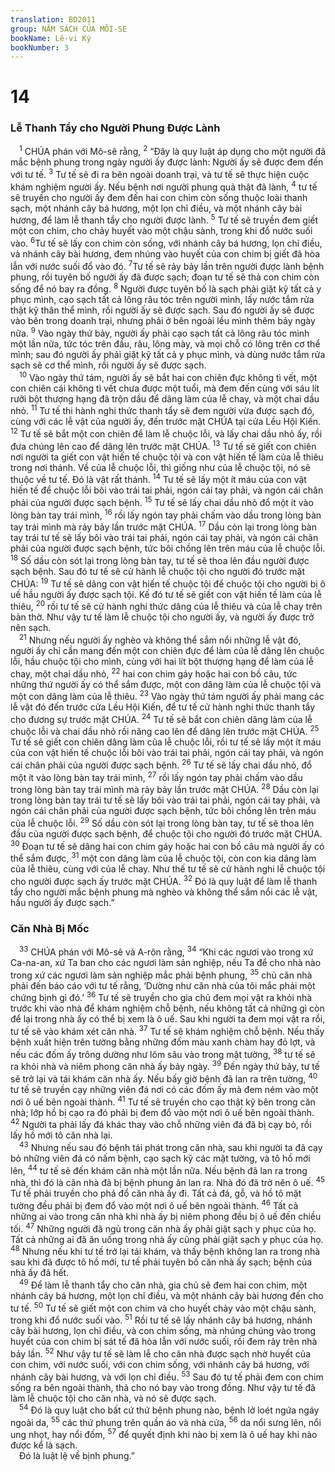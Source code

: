 ```yaml
---
translation: BD2011
group: NĂM SÁCH CỦA MÔI-SE
bookName: Lê-vi Ký 
bookNumber: 3
---
```


<div class="title"><h1>14</h1><h3>Lễ Thanh Tẩy cho Người Phung Ðược Lành</h3></div>
<span class="verse le_14_1"> <sup>1</sup> CHÚA phán với Mô-sê rằng, </span>
<span class="verse le_14_2"><sup>2</sup> “Ðây là quy luật áp dụng cho một người đã mắc bệnh phung trong ngày người ấy được lành: Người ấy sẽ được đem đến với tư tế. </span>
<span class="verse le_14_3"><sup>3</sup> Tư tế sẽ đi ra bên ngoài doanh trại, và tư tế sẽ thực hiện cuộc khám nghiệm người ấy. Nếu bệnh nơi người phung quả thật đã lành, </span>
<span class="verse le_14_4"><sup>4</sup> tư tế sẽ truyền cho người ấy đem đến hai con chim còn sống thuộc loài thanh sạch, một nhánh cây bá hương, một lọn chỉ điều, và một nhánh cây bài hương, để làm lễ thanh tẩy cho người được lành. </span>
<span class="verse le_14_5"><sup>5</sup> Tư tế sẽ truyền đem giết một con chim, cho chảy huyết vào một chậu sành, trong khi đổ nước suối vào. </span>
<span class="verse le_14_6"><sup>6</sup>Tư tế sẽ lấy con chim còn sống, với nhánh cây bá hương, lọn chỉ điều, và nhánh cây bài hương, đem nhúng vào huyết của con chim bị giết đã hòa lẫn với nước suối đổ vào đó. </span>
<span class="verse le_14_7"><sup>7</sup>Tư tế sẽ rảy bảy lần trên người được lành bệnh phung, rồi tuyên bố người ấy đã được sạch; đoạn tư tế sẽ thả con chim còn sống để nó bay ra đồng. </span>
<span class="verse le_14_8"><sup>8</sup> Người được tuyên bố là sạch phải giặt kỹ tất cả y phục mình, cạo sạch tất cả lông râu tóc trên người mình, lấy nước tắm rửa thật kỹ thân thể mình, rồi người ấy sẽ được sạch. Sau đó người ấy sẽ được vào bên trong doanh trại, nhưng phải ở bên ngoài lều mình thêm bảy ngày nữa. </span>
<span class="verse le_14_9"><sup>9</sup> Vào ngày thứ bảy, người ấy phải cạo sạch tất cả lông râu tóc mình một lần nữa, tức tóc trên đầu, râu, lông mày, và mọi chỗ có lông trên cơ thể mình; sau đó người ấy phải giặt kỹ tất cả y phục mình, và dùng nước tắm rửa sạch sẽ cơ thể mình, rồi người ấy sẽ được sạch.<br/></span>
<span class="verse le_14_10"> <sup>10</sup> Vào ngày thứ tám, người ấy sẽ bắt hai con chiên đực không tì vết, một con chiên cái không tì vết chưa được một tuổi, mà đem đến cùng với sáu lít rưỡi bột thượng hạng đã trộn dầu để dâng làm của lễ chay, và một chai dầu nhỏ. </span>
<span class="verse le_14_11"><sup>11</sup> Tư tế thi hành nghi thức thanh tẩy sẽ đem người vừa được sạch đó, cùng với các lễ vật của người ấy, đến trước mặt CHÚA tại cửa Lều Hội Kiến. </span>
<span class="verse le_14_12"><sup>12</sup> Tư tế sẽ bắt một con chiên để làm lễ chuộc lỗi, và lấy chai dầu nhỏ ấy, rồi đưa chúng lên cao để dâng lên trước mặt CHÚA. </span>
<span class="verse le_14_13"><sup>13</sup> Tư tế sẽ giết con chiên nơi người ta giết con vật hiến tế chuộc tội và con vật hiến tế làm của lễ thiêu trong nơi thánh. Về của lễ chuộc lỗi, thì giống như của lễ chuộc tội, nó sẽ thuộc về tư tế. Ðó là vật rất thánh. </span>
<span class="verse le_14_14"><sup>14</sup> Tư tế sẽ lấy một ít máu của con vật hiến tế để chuộc lỗi bôi vào trái tai phải, ngón cái tay phải, và ngón cái chân phải của người được sạch bệnh. </span>
<span class="verse le_14_15"><sup>15</sup> Tư tế sẽ lấy chai dầu nhỏ đổ một ít vào lòng bàn tay trái mình, </span>
<span class="verse le_14_16"><sup>16</sup> rồi lấy ngón tay phải chấm vào dầu trong lòng bàn tay trái mình mà rảy bảy lần trước mặt CHÚA. </span>
<span class="verse le_14_17"><sup>17</sup> Dầu còn lại trong lòng bàn tay trái tư tế sẽ lấy bôi vào trái tai phải, ngón cái tay phải, và ngón cái chân phải của người được sạch bệnh, tức bôi chồng lên trên máu của lễ chuộc lỗi. </span>
<span class="verse le_14_18"><sup>18</sup> Số dầu còn sót lại trong lòng bàn tay, tư tế sẽ thoa lên đầu người được sạch bệnh. Sau đó tư tế sẽ cử hành lễ chuộc tội cho người đó trước mặt CHÚA: </span>
<span class="verse le_14_19"><sup>19</sup> Tư tế sẽ dâng con vật hiến tế chuộc tội để chuộc tội cho người bị ô uế hầu người ấy được sạch tội. Kế đó tư tế sẽ giết con vật hiến tế làm của lễ thiêu, </span>
<span class="verse le_14_20"><sup>20</sup> rồi tư tế sẽ cử hành nghi thức dâng của lễ thiêu và của lễ chay trên bàn thờ. Như vậy tư tế làm lễ chuộc tội cho người ấy, và người ấy được trở nên sạch.<br/></span>
<span class="verse le_14_21"> <sup>21</sup> Nhưng nếu người ấy nghèo và không thể sắm nổi những lễ vật đó, người ấy chỉ cần mang đến một con chiên đực để làm của lễ dâng lên chuộc lỗi, hầu chuộc tội cho mình, cùng với hai lít bột thượng hạng để làm của lễ chay, một chai dầu nhỏ, </span>
<span class="verse le_14_22"><sup>22</sup> hai con chim gáy hoặc hai con bồ câu, tức những thứ người ấy có thể sắm được, một con dâng làm của lễ chuộc tội và một con dâng làm của lễ thiêu. </span>
<span class="verse le_14_23"><sup>23</sup> Vào ngày thứ tám người ấy phải mang các lễ vật đó đến trước cửa Lều Hội Kiến, để tư tế cử hành nghi thức thanh tẩy cho đương sự trước mặt CHÚA. </span>
<span class="verse le_14_24"><sup>24</sup> Tư tế sẽ bắt con chiên dâng làm của lễ chuộc lỗi và chai dầu nhỏ rồi nâng cao lên để dâng lên trước mặt CHÚA. </span>
<span class="verse le_14_25"><sup>25</sup> Tư tế sẽ giết con chiên dâng làm của lễ chuộc lỗi, rồi tư tế sẽ lấy một ít máu của con vật hiến tế chuộc lỗi bôi vào trái tai phải, ngón cái tay phải, và ngón cái chân phải của người được sạch bệnh. </span>
<span class="verse le_14_26"><sup>26</sup> Tư tế sẽ lấy chai dầu nhỏ, đổ một ít vào lòng bàn tay trái mình, </span>
<span class="verse le_14_27"><sup>27</sup> rồi lấy ngón tay phải chấm vào dầu trong lòng bàn tay trái mình mà rảy bảy lần trước mặt CHÚA. </span>
<span class="verse le_14_28"><sup>28</sup> Dầu còn lại trong lòng bàn tay trái tư tế sẽ lấy bôi vào trái tai phải, ngón cái tay phải, và ngón cái chân phải của người được sạch bệnh, tức bôi chồng lên trên máu của lễ chuộc lỗi. </span>
<span class="verse le_14_29"><sup>29</sup> Số dầu còn sót lại trong lòng bàn tay, tư tế sẽ thoa lên đầu của người được sạch bệnh, để chuộc tội cho người đó trước mặt CHÚA. </span>
<span class="verse le_14_30"><sup>30</sup> Ðoạn tư tế sẽ dâng hai con chim gáy hoặc hai con bồ câu mà người ấy có thể sắm được, </span>
<span class="verse le_14_31"><sup>31</sup> một con dâng làm của lễ chuộc tội, còn con kia dâng làm của lễ thiêu, cùng với của lễ chay. Như thế tư tế sẽ cử hành nghi lễ chuộc tội cho người được sạch ấy trước mặt CHÚA. </span>
<span class="verse le_14_32"><sup>32</sup> Ðó là quy luật để làm lễ thanh tẩy cho người mắc bệnh phung mà nghèo và không thể sắm nổi các lễ vật, hầu người ấy được sạch.”<br/></span>
<div class="title"><h3>Căn Nhà Bị Mốc</h3></div>
<span class="verse le_14_33"> <sup>33</sup> CHÚA phán với Mô-sê và A-rôn rằng, </span>
<span class="verse le_14_34"><sup>34</sup> “Khi các ngươi vào trong xứ Ca-na-an, xứ Ta ban cho các ngươi làm sản nghiệp, nếu Ta để cho nhà nào trong xứ các ngươi làm sản nghiệp mắc phải bệnh phung, </span>
<span class="verse le_14_35"><sup>35</sup> chủ căn nhà phải đến báo cáo với tư tế rằng, ‘Dường như căn nhà của tôi mắc phải một chứng bịnh gì đó.’ </span>
<span class="verse le_14_36"><sup>36</sup> Tư tế sẽ truyền cho gia chủ đem mọi vật ra khỏi nhà trước khi vào nhà để khám nghiệm chỗ bệnh, nếu không tất cả những gì còn để lại trong nhà ấy có thể bị xem là ô uế. Sau khi người ta đem mọi vật ra rồi, tư tế sẽ vào khám xét căn nhà. </span>
<span class="verse le_14_37"><sup>37</sup> Tư tế sẽ khám nghiệm chỗ bệnh. Nếu thấy bệnh xuất hiện trên tường bằng những đốm màu xanh chàm hay đỏ lợt, và nếu các đốm ấy trông dường như lõm sâu vào trong mặt tường, </span>
<span class="verse le_14_38"><sup>38</sup> tư tế sẽ ra khỏi nhà và niêm phong căn nhà ấy bảy ngày. </span>
<span class="verse le_14_39"><sup>39</sup> Ðến ngày thứ bảy, tư tế sẽ trở lại và tái khám căn nhà ấy. Nếu bấy giờ bệnh đã lan ra trên tường, </span>
<span class="verse le_14_40"><sup>40</sup> tư tế sẽ truyền cạy những viên đá nơi có các đốm ấy mà đem ném vào một nơi ô uế bên ngoài thành. </span>
<span class="verse le_14_41"><sup>41</sup> Tư tế sẽ truyền cho cạo thật kỹ bên trong căn nhà; lớp hồ bị cạo ra đó phải bị đem đổ vào một nơi ô uế bên ngoài thành. </span>
<span class="verse le_14_42"><sup>42</sup> Người ta phải lấy đá khác thay vào chỗ những viên đá đã bị cạy bỏ, rồi lấy hồ mới tô căn nhà lại.<br/></span>
<span class="verse le_14_43"> <sup>43</sup> Nhưng nếu sau đó bệnh tái phát trong căn nhà, sau khi người ta đã cạy bỏ những viên đá có nấm bệnh, cạo sạch kỹ các mặt tường, và tô hồ mới lên, </span>
<span class="verse le_14_44"><sup>44</sup> tư tế sẽ đến khám căn nhà một lần nữa. Nếu bệnh đã lan ra trong nhà, thì đó là căn nhà đã bị bệnh phung ăn lan ra. Nhà đó đã trở nên ô uế. </span>
<span class="verse le_14_45"><sup>45</sup> Tư tế phải truyền cho phá đổ căn nhà ấy đi. Tất cả đá, gỗ, và hồ tô mặt tường đều phải bị đem đổ vào một nơi ô uế bên ngoài thành. </span>
<span class="verse le_14_46"><sup>46</sup> Tất cả những ai vào trong căn nhà khi nhà ấy bị niêm phong đều bị ô uế đến chiều tối. </span>
<span class="verse le_14_47"><sup>47</sup> Những người đã ngủ trong căn nhà ấy phải giặt sạch y phục của họ. Tất cả những ai đã ăn uống trong nhà ấy cũng phải giặt sạch y phục của họ. </span>
<span class="verse le_14_48"><sup>48</sup> Nhưng nếu khi tư tế trở lại tái khám, và thấy bệnh không lan ra trong nhà sau khi đã được tô hồ mới, tư tế phải tuyên bố căn nhà ấy sạch; bệnh của nhà ấy đã hết.<br/></span>
<span class="verse le_14_49"> <sup>49</sup> Ðể làm lễ thanh tẩy cho căn nhà, gia chủ sẽ đem hai con chim, một nhánh cây bá hương, một lọn chỉ điều, và một nhánh cây bài hương đến cho tư tế. </span>
<span class="verse le_14_50"><sup>50</sup> Tư tế sẽ giết một con chim và cho huyết chảy vào một chậu sành, trong khi đổ nước suối vào. </span>
<span class="verse le_14_51"><sup>51</sup> Rồi tư tế sẽ lấy nhánh cây bá hương, nhánh cây bài hương, lọn chỉ điều, và con chim sống, mà nhúng chúng vào trong huyết của con chim bị sát tế đã hòa lẫn với nước suối, rồi đem rảy trên nhà bảy lần. </span>
<span class="verse le_14_52"><sup>52</sup> Như vậy tư tế sẽ làm lễ cho căn nhà được sạch nhờ huyết của con chim, với nước suối, với con chim sống, với nhánh cây bá hương, với nhánh cây bài hương, và với lọn chỉ điều. </span>
<span class="verse le_14_53"><sup>53</sup> Sau đó tư tế phải đem con chim sống ra bên ngoài thành, thả cho nó bay vào trong đồng. Như vậy tư tế đã làm lễ chuộc tội cho căn nhà, và nó sẽ được sạch.<br/></span>
<span class="verse le_14_54"> <sup>54</sup> Ðó là quy luật cho bất cứ thứ bệnh phung nào, bệnh lở loét ngứa ngáy ngoài da, </span>
<span class="verse le_14_55"><sup>55</sup> các thứ phung trên quần áo và nhà cửa, </span>
<span class="verse le_14_56"><sup>56</sup> da nổi sưng lên, nổi ung nhọt, hay nổi đốm, </span>
<span class="verse le_14_57"><sup>57</sup> để quyết định khi nào bị xem là ô uế hay khi nào được kể là sạch.<br/> Ðó là luật lệ về bịnh phung.”<br/></span>
